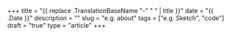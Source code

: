 +++
title = "{{ replace .TranslationBaseName "-" " " | title }}"
date = "{{ .Date }}"
description = ""
slug = "e.g. about"
tags = ["e.g. Sketch", "code"]
draft = "true"
type = "article"
+++